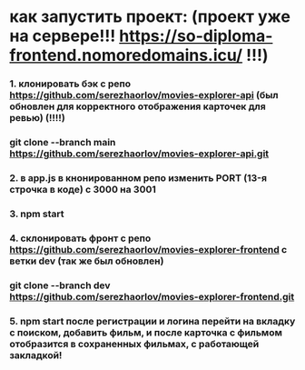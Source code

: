 # как запустить проект: (проект уже на  сервере!!!  https://so-diploma-frontend.nomoredomains.icu/   !!!)
   ### 1. клонировать бэк с репо https://github.com/serezhaorlov/movies-explorer-api (был обновлен для корректного отображения карточек для ревью) (!!!!) 
   ### git clone --branch main https://github.com/serezhaorlov/movies-explorer-api.git

  ### 2. в app.js в кнонированном репо изменить PORT (13-я строчка в коде) с 3000 на 3001
   ### 3. npm start
  ###  4. склонировать фронт с репо https://github.com/serezhaorlov/movies-explorer-frontend с ветки dev (так же был обновлен)
   ### git clone --branch dev https://github.com/serezhaorlov/movies-explorer-frontend.git

   ### 5. npm start после регистрации и логина перейти на вкладку с поиском, добавить фильм, и после карточка с фильмом отобразится в сохраненных фильмах, с работающей закладкой!

